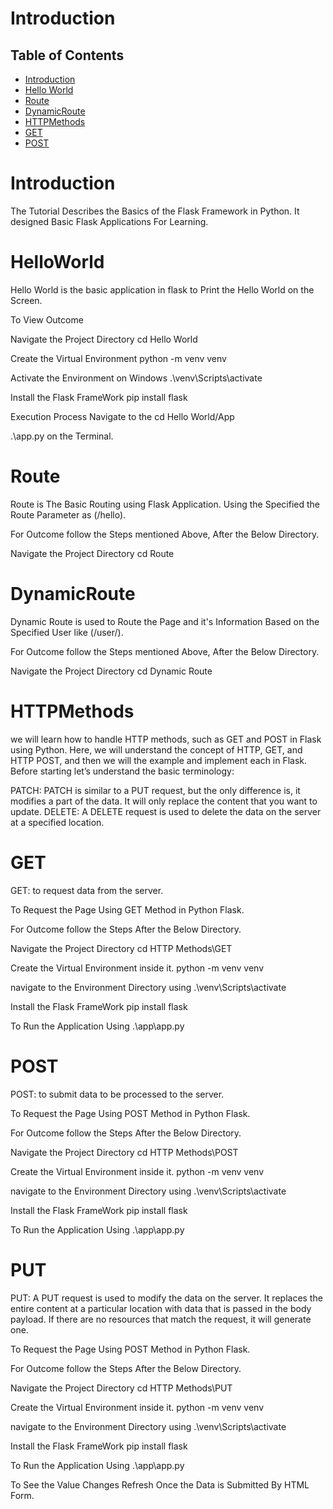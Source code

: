 # Introduction

## Table of Contents

- [Introduction](#Introduction)
- [Hello World](#HelloWorld)
- [Route](#Route)
- [DynamicRoute](#DynamicRoute)
- [HTTPMethods](#HTTPMethods)
- [GET](#GET)
- [POST](#POST)


# Introduction
The Tutorial Describes the Basics of the Flask Framework in Python. It designed Basic Flask Applications For Learning.

# HelloWorld

Hello World is the basic application in flask to Print the Hello World on the Screen.

To View Outcome 

Navigate the Project Directory
cd Hello World

Create the Virtual Environment
python -m venv venv

Activate the Environment on Windows
.\venv\Scripts\activate

Install the Flask FrameWork
pip install flask

Execution Process
Navigate to the cd Hello World/App

.\app.py on the Terminal.

# Route

Route is The Basic Routing using Flask Application.
Using the Specified the Route Parameter as (/hello).

For Outcome follow the Steps mentioned Above, After the Below Directory.

Navigate the Project Directory
cd Route

# DynamicRoute

Dynamic Route is used to Route the Page and it's Information Based on the Specified User like (/user/<UserName>).

For Outcome follow the Steps mentioned Above, After the Below Directory.

Navigate the Project Directory
cd Dynamic Route

# HTTPMethods

we will learn how to handle HTTP methods, such as GET and POST in Flask using Python. Here, we will understand the concept of HTTP, GET, and HTTP POST, and then we will the example and implement each in Flask. Before starting let’s understand the basic terminology:


PATCH: PATCH is similar to a PUT request, but the only difference is, it modifies a part of the data. It will only replace the content that you want to update.
DELETE: A DELETE request is used to delete the data on the server at a specified location.

# GET

GET: to request data from the server.

To Request the Page Using GET Method in Python Flask.

For Outcome follow the Steps After the Below Directory.

Navigate the Project Directory
cd HTTP Methods\GET

Create the Virtual Environment inside it.
python -m venv venv

navigate to the Environment Directory using
.\venv\Scripts\activate

Install the Flask FrameWork
pip install flask

To Run the Application Using
.\app\app.py

# POST

POST: to submit data to be processed to the server.

To Request the Page Using POST Method in Python Flask.

For Outcome follow the Steps After the Below Directory.

Navigate the Project Directory
cd HTTP Methods\POST

Create the Virtual Environment inside it.
python -m venv venv

navigate to the Environment Directory using
.\venv\Scripts\activate

Install the Flask FrameWork
pip install flask

To Run the Application Using
.\app\app.py

# PUT

PUT: A PUT request is used to modify the data on the server. It replaces the entire content at a particular location with data that is passed in the body payload. If there are no resources that match the request, it will generate one.

To Request the Page Using POST Method in Python Flask.

For Outcome follow the Steps After the Below Directory.

Navigate the Project Directory
cd HTTP Methods\PUT

Create the Virtual Environment inside it.
python -m venv venv

navigate to the Environment Directory using
.\venv\Scripts\activate

Install the Flask FrameWork
pip install flask

To Run the Application Using
.\app\app.py

To See the Value Changes Refresh Once the Data is Submitted By HTML Form.